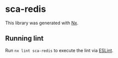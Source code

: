 # sca-redis

This library was generated with [Nx](https://nx.dev).

## Running lint

Run `nx lint sca-redis` to execute the lint via [ESLint](https://eslint.org/).
